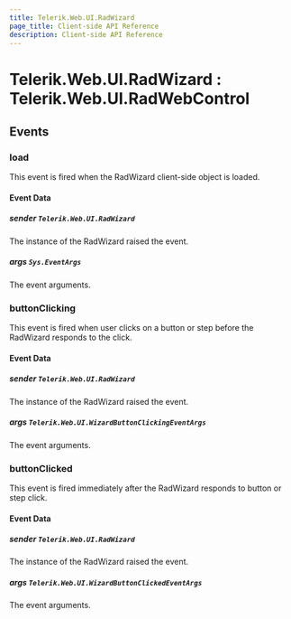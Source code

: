 ```yaml
---
title: Telerik.Web.UI.RadWizard
page_title: Client-side API Reference
description: Client-side API Reference
---
```


# Telerik.Web.UI.RadWizard : Telerik.Web.UI.RadWebControl 

## Events

### load

This event is fired when the RadWizard client-side object is loaded.

#### Event Data

#####  sender `Telerik.Web.UI.RadWizard`

The instance of the RadWizard raised the event.

##### args `Sys.EventArgs`

The event arguments.  

### buttonClicking

This event is fired when user clicks on a button or step before the RadWizard responds to the click.

#### Event Data

#####  sender `Telerik.Web.UI.RadWizard`

The instance of the RadWizard raised the event.

##### args `Telerik.Web.UI.WizardButtonClickingEventArgs`

The event arguments.  

### buttonClicked

This event is fired immediately after the RadWizard responds to button or step click.

#### Event Data

#####  sender `Telerik.Web.UI.RadWizard`

The instance of the RadWizard raised the event.

##### args `Telerik.Web.UI.WizardButtonClickedEventArgs`

The event arguments. 